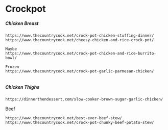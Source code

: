 # Crockpot

##### Chicken Breast

```
https://www.thecountrycook.net/crock-pot-chicken-stuffing-dinner/
https://www.thecountrycook.net/cheesy-chicken-and-rice-crock-pot/

Maybe
https://www.thecountrycook.net/crock-pot-chicken-and-rice-burrito-bowl/

Frozen
https://www.thecountrycook.net/crock-pot-garlic-parmesan-chicken/


```

##### Chicken Thighs

```
https://dinnerthendessert.com/slow-cooker-brown-sugar-garlic-chicken/

```

Beef

```
https://www.thecountrycook.net/best-ever-beef-stew/
https://www.thecountrycook.net/crock-pot-chunky-beef-potato-stew/
```



